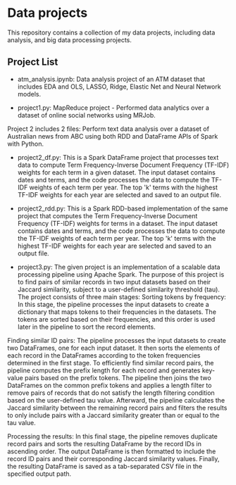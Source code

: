 # Data projects

This repository contains a collection of my data projects, including data analysis, and big data processing projects. 

## Project List
- atm_analysis.ipynb: Data analysis project of an ATM dataset that includes EDA and OLS, LASSO, Ridge, Elastic Net and Neural Network models.

- project1.py: MapReduce project - Performed data analytics over a dataset of online social networks using MRJob. 

Project 2 includes 2 files:  Perform text data analysis over a dataset of Australian news from ABC using both RDD and DataFrame APIs of Spark with Python. 
- project2_df.py: This is a Spark DataFrame project that processes text data to compute Term Frequency-Inverse Document Frequency (TF-IDF) weights for each term in a given dataset. The input dataset contains dates and terms, and the code processes the data to compute the TF-IDF weights of each term per year. The top 'k' terms with the highest TF-IDF weights for each year are selected and saved to an output file.
- project2_rdd.py: This is a Spark RDD-based implementation of the same project that computes the Term Frequency-Inverse Document Frequency (TF-IDF) weights for terms in a dataset. The input dataset contains dates and terms, and the code processes the data to compute the TF-IDF weights of each term per year. The top 'k' terms with the highest TF-IDF weights for each year are selected and saved to an output file.

- project3.py: The given project is an implementation of a scalable data processing pipeline using Apache Spark. The purpose of this project is to find pairs of similar records in two input datasets based on their Jaccard similarity, subject to a user-defined similarity threshold (tau). The project consists of three main stages:
Sorting tokens by frequency: In this stage, the pipeline processes the input datasets to create a dictionary that maps tokens to their frequencies in the datasets. The tokens are sorted based on their frequencies, and this order is used later in the pipeline to sort the record elements.

Finding similar ID pairs: The pipeline processes the input datasets to create two DataFrames, one for each input dataset. It then sorts the elements of each record in the DataFrames according to the token frequencies determined in the first stage. To efficiently find similar record pairs, the pipeline computes the prefix length for each record and generates key-value pairs based on the prefix tokens. The pipeline then joins the two DataFrames on the common prefix tokens and applies a length filter to remove pairs of records that do not satisfy the length filtering condition based on the user-defined tau value. Afterward, the pipeline calculates the Jaccard similarity between the remaining record pairs and filters the results to only include pairs with a Jaccard similarity greater than or equal to the tau value.

Processing the results: In this final stage, the pipeline removes duplicate record pairs and sorts the resulting DataFrame by the record IDs in ascending order. The output DataFrame is then formatted to include the record ID pairs and their corresponding Jaccard similarity values. Finally, the resulting DataFrame is saved as a tab-separated CSV file in the specified output path.



